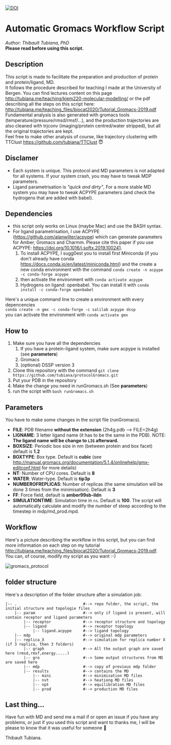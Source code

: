 [![DOI](https://zenodo.org/badge/287974004.svg)](https://zenodo.org/doi/10.5281/zenodo.11517764)

# Automatic Gromacs Workflow Script
*Author: Thibault Tubiana, PhD*  
**Please read before using this script.**

## Description
This script is made to facilitate the preparation and production of protein and protein/ligand, MD.  
It follows the procedure described for teaching I made at the University of Bergen. You can find lectures content on this page http://tubiana.me/teaching/kjem220-molecular-modelling/ or the pdf describing all the steps on this script here: http://tubiana.me/teaching_files/biocat2020/Tutorial_Gromacs-2019.pdf 
Fundamental analysis is also generated with gromacs tools (temperature/pressure/rmsd/rmsf/...), and the production trajectories are also cleaned with trjconv (imaging/protein centred/water stripped), but all the original trajectories are kept.  
Feel free to make other analysis of course, like trajectory clustering with TTClust https://github.com/tubiana/TTClust 😇

## Disclamer
* Each system is unique. This protocol and MD parameters is not adapted for all systems. If your system crash, you may have to tweak MDP parameters.  
* Ligand parametrisation is *"quick and dirty"*, For a more stable MD system you may have to tweak ACPYPE parameters (and check the hydrogens that are added with babel).


## Dependencies
- this script only works on Linux (maybe Mac) and use the BASH syntax.
- For ligand parametrisation, I use ACPYPE (https://github.com/alanwilter/acpype) which can generate parameters for Amber, Gromacs and Charmm. Please cite this paper if you use ACPYPE: https://doi.org/10.1016/j.softx.2019.100241.  
   1. To install ACPYPE, I sugg0est you to install first Miniconda (if you don't already have conda https://docs.conda.io/en/latest/miniconda.html) and the create a new conda environment with the command `conda create -n acpype -c conda-forge acpype` 
   2. then activate the environment with `conda activate acpype`
   3. Hydrogens on ligand: openbabel. You can install it with `conda install -c conda-forge openbabel`
   
Here's a unique command line to create a environment with every depencencies  
`conda create -n gmx -c conda-forge -c salilab acpype dssp`  
you can activate the environment with `conda activate gmx`

## How to
1. Make sure you have all the dependencies 
    1. If you have a protein-ligand system, make sure acpype is installed (see **parameters**)
    2. Gromacs
    3. (optional) DSSP version 3
2. Clone this repository with the command `git clone https://github.com/tubiana/protocolGromacs.git`
3. Put your PDB in the repository
4. Make the change you need in runGromacs.sh (See **parameters**)
5. run the script with `bash runGromacs.sh`

## Parameters
You have to make some changes in the script file (runGromacs).
- **FILE**: PDB filename **without the extension** (2h4g.pdb --> FILE=2h4g)
- **LIGNAME**: 3 letter ligand name (it has to be the same in the PDB). NOTE: **The ligand name will be change to `LIG` afterward.**
- **BOXSIZE**: Periodic box size in nm (between protein and box facet) default is **1.2**
- **BOXTYPE**: Box type. Default is **cubic** (see http://manual.gromacs.org/documentation/5.1.4/onlinehelp/gmx-editconf.html for more details)
- **NT**: Number of CPU cores. Default is **8**
- **WATER**: Water-type. Default is **tip3p**
- **NUMBEROFREPLICAS**: Number of replicas (the same simulation will be done 3 times from the minimisation). Default is **3**
- **FF**: Force field, default is **amber99sb-ildn**
- **SIMULATIONTIME**: Simulation time in `ns`. Default is **100**. The script will automatically calculate and modify the number of steep according to the timestep in mdp/md_prod.mpd.

## Workflow

Here's a picture describing the workflow in this script, but you can find more information on each step on my tutorial http://tubiana.me/teaching_files/biocat2020/Tutorial_Gromacs-2019.pdf. You can, of course, modify my script as you want :-)

![](img/gromacs_protocol.png "gromacs_protocol" )

## folder structure
Here's a description of the folder structure after a simulation job:
```
|-- .                             #--> repo folder, the script, the initial structure and topologie files
    |-- param                     #--> only if ligand is present, will contain receptor and ligand parameters
        |-- receptor              #--> receptor structure and topology
        |-- ligand                #--> receptor topology
            |-- ligand.acpype     #--> ligand topology
    |-- mdp                       #--> original mdp parameters
    |-- replica_X                 #--> simulation for replica number X (if 3 replica, then 3 folders)
        |-- graph                 #--> All the output graph are saved here (rmsd,rmsf,energy.....)
        |-- gro                   #--> Some output structures from MD are saved here
        |-- mdp                   #--> copy of previous mdp folder
        |-- results               #--> contains the MD
            |-- mini              #--> minimisation MD files
            |-- nvt               #--> heationg MD files
            |-- npt               #--> equilibration MD files
            |-- prod              #--> production MD files
```


## Last thing...
Have fun with MD and send me a mail if or open an issue if you have any problems, or just if you used this script and want to thanks me, I will be please to know that it was useful for someone 🙂



Thibault Tubiana.
